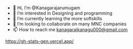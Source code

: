- 👋 Hi, I’m @Kanagarajarumugam
- 👀 I’m interested in Designing and programming
- 🌱 I’m currently learning the more softskills
- 💞️ I’m looking to collaborate on many MNC companies
- 📫 How to reach me kanagarajkanagu000@gmail.com

<!---
Kanagarajarumugam/Kanagarajarumugam is a ✨ special ✨ repository because its `README.md` (this file) appears on your GitHub profile.
You can click the Preview link to take a look at your changes.
--->
https://gh-stats-gen.vercel.app/
